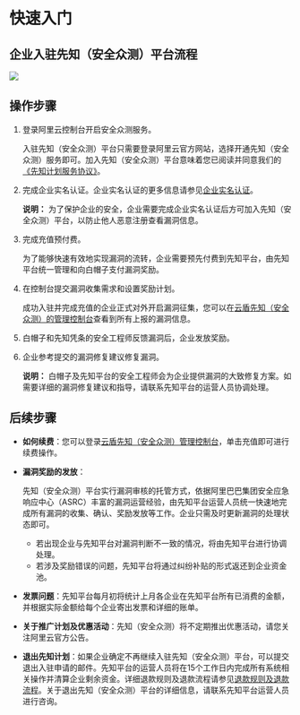 # 快速入门

## 企业入驻先知（安全众测）平台流程

![](https://static-aliyun-doc.oss-cn-hangzhou.aliyuncs.com/assets/img/zh-CN/2924413851/p86308.png)

## 操作步骤

1.  登录阿里云控制台开启安全众测服务。

    入驻先知（安全众测）平台只需要登录阿里云官方网站，选择开通先知（安全众测）服务即可。加入先知（安全众测）平台意味着您已阅读并同意我们的[《先知计划服务协议》](https://help.aliyun.com/document_detail/40066.html?spm=a2c4g.11186623.2.15.11af1c1fEjSRra)。

2.  完成企业实名认证。企业实名认证的更多信息请参见[企业实名认证]()。

    **说明：** 为了保护企业的安全，企业需要完成企业实名认证后方可加入先知（安全众测）平台，以防止他人恶意注册查看漏洞信息。

3.  完成充值预付费。

    为了能够快速有效地实现漏洞的流转，企业需要预先付费到先知平台，由先知平台统一管理和向白帽子支付漏洞奖励。

4.  在控制台提交漏洞收集需求和设置奖励计划。

    成功入驻并完成充值的企业正式对外开启漏洞征集，您可以在[云盾先知（安全众测）的管理控制台](https://yundun.console.aliyun.com/?spm=a2c4g.11186623.2.16.11af1c1fEjSRra&p=xz)查看到所有上报的漏洞信息。

5.  白帽子和先知凭条的安全工程师反馈漏洞后，企业发放奖励。
6.  企业参考提交的漏洞修复建议修复漏洞。

    **说明：** 白帽子及先知平台的安全工程师会为企业提供漏洞的大致修复方案。如需要详细的漏洞修复建议和指导，请联系先知平台的运营人员协调处理。


## 后续步骤

-   **如何续费**：您可以登录[云盾先知（安全众测）管理控制台](https://yundun.console.aliyun.com/?spm=a2c4g.11186623.2.17.11af1c1fEjSRra&p=xz)，单击充值即可进行续费操作。
-   **漏洞奖励的发放**：

    先知（安全众测）平台实行漏洞审核的托管方式，依据阿里巴巴集团安全应急响应中心（ASRC）丰富的漏洞运营经验，由先知平台运营人员统一快速地完成所有漏洞的收集、确认、奖励发放等工作。企业只需及时更新漏洞的处理状态即可。

    -   若出现企业与先知平台对漏洞判断不一致的情况，将由先知平台进行协调处理。
    -   若涉及奖励错误的问题，先知平台将通过纠纷补贴的形式返还到企业资金池。
-   **发票问题**：先知平台每月初将统计上月各企业在先知平台所有已消费的金额，并根据实际金额给每个企业寄出发票和详细的账单。
-   **关于推广计划及优惠活动**：先知（安全众测）将不定期推出优惠活动，请您关注阿里云官方公告。
-   **退出先知计划**：如果企业确定不再继续入驻先知（安全众测）平台，可以提交退出入驻申请的邮件。先知平台的运营人员将在15个工作日内完成所有系统相关操作并清算企业剩余资金。详细退款规则及退款流程请参见[退款规则及退款流程](https://help.aliyun.com/knowledge_detail/37096.html)。关于退出先知（安全众测）平台的详细信息，请联系先知平台运营人员进行咨询。


